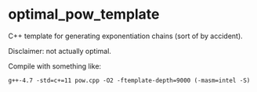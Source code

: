 optimal_pow_template
====================

C++ template for generating exponentiation chains (sort of by accident).

Disclaimer: not actually optimal.

Compile with something like:

    g++-4.7 -std=c+=11 pow.cpp -O2 -ftemplate-depth=9000 (-masm=intel -S)
